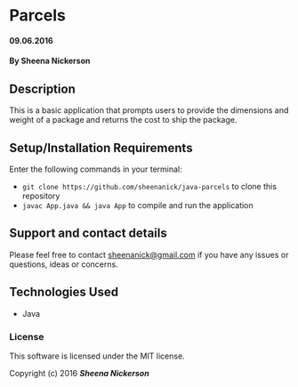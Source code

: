 # Parcels

#### 09.06.2016

#### By **Sheena Nickerson**

## Description

This is a basic application that prompts users to provide the dimensions and weight of a package and returns the cost to ship the package.

## Setup/Installation Requirements

Enter the following commands in your terminal:
* `git clone https://github.com/sheenanick/java-parcels` to clone this repository
* `javac App.java && java App` to compile and run the application

## Support and contact details

Please feel free to contact sheenanick@gmail.com if you have any issues or questions, ideas or concerns.

## Technologies Used

* Java

### License

This software is licensed under the MIT license.

Copyright (c) 2016 **_Sheena Nickerson_**
